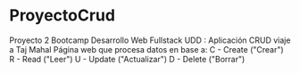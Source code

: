 # ProyectoCrud
Proyecto 2 Bootcamp Desarrollo Web Fullstack UDD : Aplicación CRUD viaje a Taj Mahal
Página web que procesa datos en base a:
C - Create ("Crear")
R - Read ("Leer")
U - Update ("Actualizar")
D - Delete ("Borrar")
